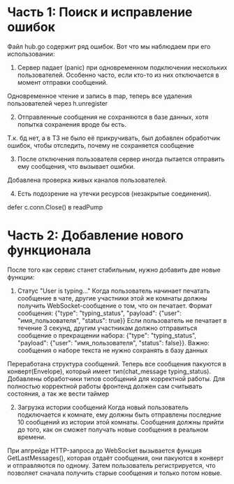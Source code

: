 # Часть 1: Поиск и исправление ошибок
Файл hub.go содержит ряд ошибок. Вот что мы наблюдаем при его использовании:

1. Сервер падает (panic) при одновременном подключении нескольких пользователей. Особенно часто, если кто-то из них отключается в момент отправки сообщений.

Одновременное чтение и запись в map, теперь все удаления пользователей через h.unregister


2. Отправленные сообщения не сохраняются в базе данных, хотя попытка сохранения вроде бы есть.

Т.к. бд нет, а в ТЗ не было её прикручивать, был добавлен обработчик ошибок, чтобы отследить, почему не сохраняется сообщение


3. После отключения пользователя сервер иногда пытается отправить ему сообщения, что вызывает ошибки.

Добавлена проверка живых каналов пользователей.


4. Есть подозрение на утечки ресурсов (незакрытые соединения).

defer c.conn.Close() в readPump


# Часть 2: Добавление нового функционала
После того как сервис станет стабильным, нужно добавить две новые функции:
1. Статус "User is typing..."
Когда пользователь начинает печатать сообщение в чате, другие участники этой же комнаты должны получить WebSocket-сообщение о том, что он печатает.
Формат сообщения: {"type": "typing_status", "payload": {"user": "имя_пользователя", "status": true}}
Если пользователь не печатает в течение 3 секунд, другим участникам должно отправиться сообщение о прекращении набора: {"type": "typing_status", "payload": {"user": "имя_пользователя", "status": false}}.
Важно: сообщения о наборе текста не нужно сохранять в базу данных

Переработана структура сообщений. Теперь все сообщения пакуются в конверт(Envelope), который имеет тип(chat_message typing_status). Добавлены обработчики типов сообщений для корректной работы. Для полностью корректной работы фронтенд должен сам считывать состояния, а так же вести таймер


2. Загрузка истории сообщений
Когда новый пользователь подключается к комнате, ему должны быть отправлены последние 10 сообщений из истории этой комнаты.
Сообщения должны прийти до того, как он сможет получать новые сообщения в реальном времени.

При апгрейде HTTP-запроса до WebSocket вызывается функция GetLastMessages(), которая отдаёт сообщения, они пакуются в конверт и отправляются по одному. Затем пользователь регистрируется, что позволяет сначала получить старые сообщения и только потом новые.

